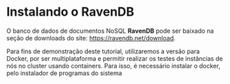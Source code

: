 # Instalando o RavenDB

O banco de dados de documentos NoSQL **RavenDB** pode ser baixado na seção de downloads do site: https://ravendb.net/download.

Para fins de demonstração deste tutorial, utilizaremos a versão para Docker, por ser multiplataforma e permitir realizar os testes de instâncias de nós no cluster usando containers. Para isso, é necessário instalar o docker, pelo instalador de programas do sistema  

<!--stackedit_data:
eyJoaXN0b3J5IjpbLTE2NDAwOTMyOTgsMTA2MzM1ODg3OSw5MD
IxOTIwMzVdfQ==
-->